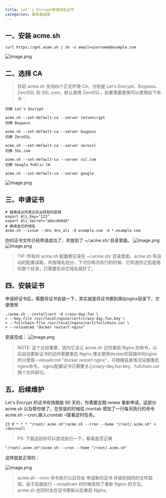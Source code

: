 ```yaml
---
title: Let’ s Encrypt申请域名证书
categories: 服务器运维
---
```

## 一、安装 acme.sh
```shell
curl https://get.acme.sh | sh -s email=username@example.com
```

![image.png](3e144f6621a83f9289631d98d3cbe2cb.png)
## 二、选择 CA

<!--more-->

> 目前 acme.sh 支持四个正式环境 CA，分别是 Let's Encrypt、Buypass、ZeroSSL 和 SSL.com，默认使用 ZeroSSL，如果需要更换可以使用如下命令：
```shell
切换 Let's Encrypt

acme.sh --set-default-ca --server letsencrypt
切换 Buypass

acme.sh --set-default-ca --server buypass
切换 ZeroSSL

acme.sh --set-default-ca --server zerossl
切换 SSL.com

acme.sh --set-default-ca --server ssl.com
切换 Google Public CA

acme.sh --set-default-ca --server google
```
![image.png](095cbc4d939936df122e927a57cd01ab.png)
## 三、申请证书
```shell
# 替换成从阿里云后台获取的密钥
export Ali_Key="123"
export Ali_Secret="abbcddddd"
# 换成自己的域名
acme.sh --issue --dns dns_ali -d example.com -d *.example.com
```
你的证书文件已经申请成功了，并放到了 ~/.acme.sh/ 目录里面。
![image.png](1aa7002f17549cc0edf20285bcbad593.png)
![image.png](91846a2eab4d8b3d0dc0aaea3ce1cee0.png)
> TIP: 所有的 acme.sh 配置都记录在 ~/.acme.sh/ 目录里面，acme.sh 有自动的配置读取，并按域名划分，下次你再次执行的时候，它知道你之前是用的那个目录，只需要告诉它域名就好了。
## 四、安装证书
申请好证书后，需要将证书安装一下，其实就是将证书挪到类似nginx目录下，方便使用
```shell
./acme.sh --installcert -d crazy-day.fun \
> --key-file /usr/local/nginx/cert/crazy-day.fun.key \
> --fullchain-file /usr/local/nginx/cert/fullchain.cer \
> --reloadcmd "docker restart nginx"
```
安装完成：
![image.png](14f5e4ba5f78792301c0a1e7dc6825ae.png)
>NOTE: 这个比较重要，因为它会让 acme.sh 记住重启 Nginx 的命令，以后自动更新证书的动作需要重启 Nginx,博主使用docker的容器中的nginx所以使用--reloadcmd "docker restart nginx"，可根据自身情况设置重启nginx命令。
nginx配置证书只需要关心crazy-day.fun.key、fullchain.cer两个文件即可。
## 五、后续维护
Let's Encrypt 的证书有效期是 90 天的，你需要定期 renew 重新申请，这部分 acme.sh 以及帮你做了，在安装的时候往 crontab 增加了一行每天执行的命令 acme.sh --cron,输入crontab -l查看定时任务。
```shell
23 0 * * * "/root/.acme.sh"/acme.sh --cron --home "/root/.acme.sh" > /dev/null
```
>PS: 下面这段你可以尝试执行一下，看看是否正确
```shell
"/root/.acme.sh"/acme.sh --cron --home "/root/.acme.sh"
```
这样就是正常的：

![image.png](691324fd127b9d226a0383bf39d6d732.png)
> acme.sh --cron 命令执行以后将会 申请新的证书 并放到相同的文件路径。由于前面执行 --installcert 的时候告知了重新 Nginx 的方法，acme.sh 也同时会在证书更新以后重启 Nginx。


